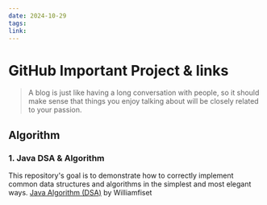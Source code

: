 ```yaml
---
date: 2024-10-29
tags: 
link:
---
```


# GitHub Important Project & links

> A blog is just like having a long conversation with people, so it should make sense that things you enjoy talking about will be closely related to your passion.


## Algorithm 

### 1. Java DSA & Algorithm 

This repository's goal is to demonstrate how to correctly implement common data structures and algorithms in the simplest and most elegant ways. [Java Algorithm (DSA)](https://github.com/williamfiset/Algorithms) by Williamfiset


